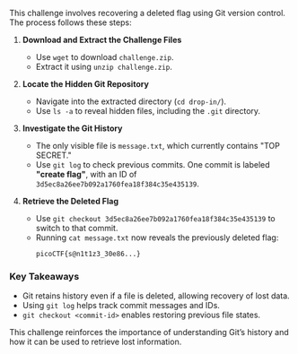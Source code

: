 This challenge involves recovering a deleted flag using Git version control. The process follows these steps:

1. **Download and Extract the Challenge Files**  
   - Use `wget` to download `challenge.zip`.  
   - Extract it using `unzip challenge.zip`.  

2. **Locate the Hidden Git Repository**  
   - Navigate into the extracted directory (`cd drop-in/`).  
   - Use `ls -a` to reveal hidden files, including the `.git` directory.  

3. **Investigate the Git History**  
   - The only visible file is `message.txt`, which currently contains "TOP SECRET."  
   - Use `git log` to check previous commits. One commit is labeled **"create flag"**, with an ID of `3d5ec8a26ee7b092a1760fea18f384c35e435139`.  

4. **Retrieve the Deleted Flag**  
   - Use `git checkout 3d5ec8a26ee7b092a1760fea18f384c35e435139` to switch to that commit.  
   - Running `cat message.txt` now reveals the previously deleted flag:  
     ```
     picoCTF{s@n1t1z3_30e86...}
     ```

### **Key Takeaways**
- Git retains history even if a file is deleted, allowing recovery of lost data.
- Using `git log` helps track commit messages and IDs.
- `git checkout <commit-id>` enables restoring previous file states.

This challenge reinforces the importance of understanding Git’s history and how it can be used to retrieve lost information.

